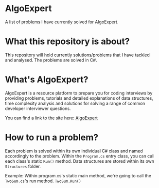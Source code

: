 # AlgoExpert
A list of problems I have currently solved for AlgoExpert.

# What this repository is about?
This repository will hold currently solutions/problems that I have tackled and analysed. The problems are solved in C#.

# What's AlgoExpert?
AlgoExpert is a resource platform to prepare you for coding interviews by providing problems, tutorials and detailed explanations of data structures, time complexity analysis and solutions for solving a range of common developer interviewer questions.

You can find a link to the site here: [AlgoExpert](https://www.algoexpert.io/product)

# How to run a problem?
Each problem is solved within its own individual C# class and named accordingly to the problem. Within the `Program.cs` entry class, you can call each class's static `Run()` method. Data structures are stored within its own `Structures` folder.

Example: Within program.cs's static main method, we're going to call the `TwoSum.cs`'s run method.
`TwoSum.Run()`
